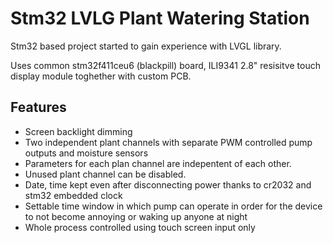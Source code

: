 # Stm32 LVLG Plant Watering Station

Stm32 based project started to gain experience with LVGL library.

Uses common stm32f411ceu6 (blackpill) board, ILI9341 2.8" resisitve touch display module toghether with custom PCB.

## Features

- Screen backlight dimming
- Two independent plant channels with separate PWM controlled pump outputs and  moisture sensors
- Parameters for each plan channel are indepentent of each other.
- Unused plant channel can be disabled.
- Date, time kept even after disconnecting power thanks to cr2032 and stm32 embedded clock
- Settable time window in which pump can operate in order for the device to not become annoying or waking up anyone at night
- Whole process controlled using touch screen input only
